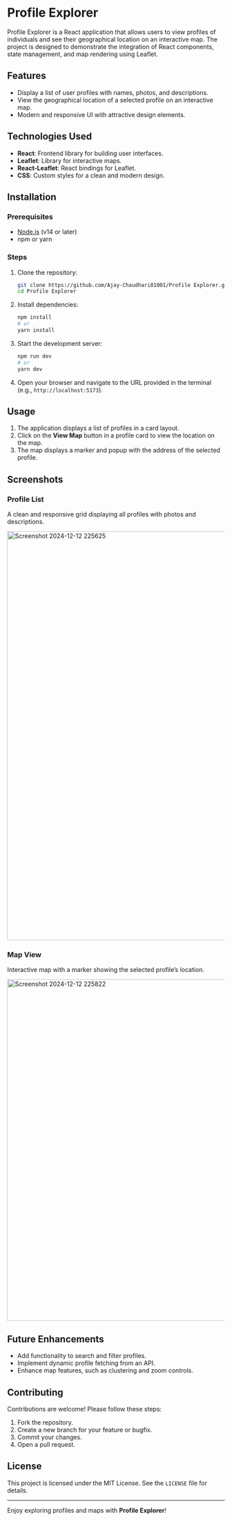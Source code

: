 # Profile Explorer

Profile Explorer is a React application that allows users to view profiles of individuals and see their geographical location on an interactive map. The project is designed to demonstrate the integration of React components, state management, and map rendering using Leaflet.

## Features

- Display a list of user profiles with names, photos, and descriptions.
- View the geographical location of a selected profile on an interactive map.
- Modern and responsive UI with attractive design elements.

## Technologies Used

- **React**: Frontend library for building user interfaces.
- **Leaflet**: Library for interactive maps.
- **React-Leaflet**: React bindings for Leaflet.
- **CSS**: Custom styles for a clean and modern design.

## Installation

### Prerequisites

- [Node.js](https://nodejs.org/) (v14 or later)
- npm or yarn

### Steps

1. Clone the repository:

   ```bash
   git clone https://github.com/Ajay-Chaudhari01001/Profile Explorer.git
   cd Profile Explorer
   ```

2. Install dependencies:

   ```bash
   npm install
   # or
   yarn install
   ```

3. Start the development server:

   ```bash
   npm run dev
   # or
   yarn dev
   ```

4. Open your browser and navigate to the URL provided in the terminal (e.g., `http://localhost:5173`).

## Usage

1. The application displays a list of profiles in a card layout.
2. Click on the **View Map** button in a profile card to view the location on the map.
3. The map displays a marker and popup with the address of the selected profile.

## Screenshots

### Profile List
A clean and responsive grid displaying all profiles with photos and descriptions.

 <img width="944" alt="Screenshot 2024-12-12 225625" src="https://github.com/user-attachments/assets/61a06db9-7f33-42dd-84ad-547bd47cd287" />

### Map View
Interactive map with a marker showing the selected profile’s location.

<img width="788" alt="Screenshot 2024-12-12 225822" src="https://github.com/user-attachments/assets/850f7e2f-3ff0-4d75-86ca-7a84daca4e58" />

## Future Enhancements

- Add functionality to search and filter profiles.
- Implement dynamic profile fetching from an API.
- Enhance map features, such as clustering and zoom controls.

## Contributing

Contributions are welcome! Please follow these steps:

1. Fork the repository.
2. Create a new branch for your feature or bugfix.
3. Commit your changes.
4. Open a pull request.

## License

This project is licensed under the MIT License. See the `LICENSE` file for details.

---

Enjoy exploring profiles and maps with **Profile Explorer**!

